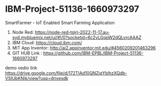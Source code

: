 # IBM-Project-51136-1660973297
SmartFarmer - IoT Enabled Smart Farming Application

1.  Node Red:
https://node-red-tqirj-2022-11-17.au-syd.mybluemix.net/ui/#!/0?socketid=6c2vLGqpW2dQLvrcAAAZ
2.  IBM Cloud:
https://cloud.ibm.com/
3.  MIT App Inventor:
http://ai2.appinventor.mit.edu/#4560209201463296
4.  GIT HUB Link :
https://github.com/IBM-EPBL/IBM-Project-51136-1660973297

demo vedio link
https://drive.google.com/file/d/172TIAd10QNZiqYblhzXQdb-VSIUbKNik/view?usp=drivesdk
